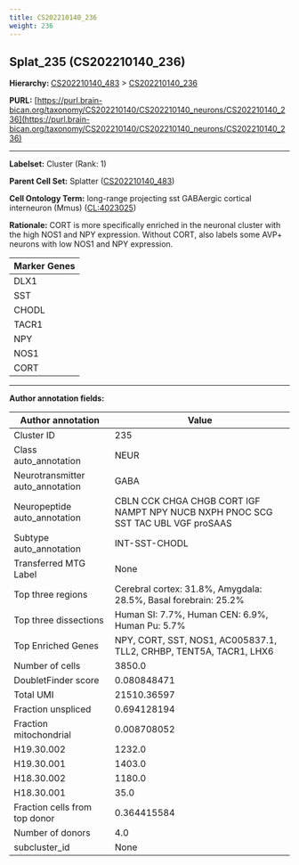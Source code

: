 ```yaml
---
title: CS202210140_236
weight: 236
---
```

## Splat_235 (CS202210140_236)
<b>Hierarchy: </b>
[CS202210140_483](../CS202210140_483) >
[CS202210140_236](../CS202210140_236)

**PURL:** [https://purl.brain-bican.org/taxonomy/CS202210140/CS202210140_neurons/CS202210140_236](https://purl.brain-bican.org/taxonomy/CS202210140/CS202210140_neurons/CS202210140_236)

---


**Labelset:** Cluster (Rank: 1)

**Parent Cell Set:** Splatter ([CS202210140_483](../CS202210140_483))



**Cell Ontology Term:**  long-range projecting sst GABAergic cortical interneuron (Mmus) ([CL:4023025](https://www.ebi.ac.uk/ols/ontologies/cl/terms?obo_id=CL:4023025)) 

**Rationale:** CORT is more specifically enriched in the neuronal cluster with the high NOS1 and NPY expression. Without CORT, also labels some AVP+ neurons with low NOS1 and NPY expression.

[MARKER GENES.]: #


| Marker Genes |
|--------------|
|DLX1|
|SST|
|CHODL|
|TACR1|
|NPY|
|NOS1|
|CORT|

---

[TRANSFERRED ANNOTATIONS.]: #


[AUTHOR ANNOTATION FIELDS.]: #


**Author annotation fields:**

| Author annotation | Value |
|-------------------|-------|
|Cluster ID|235|
|Class auto_annotation|NEUR|
|Neurotransmitter auto_annotation|GABA|
|Neuropeptide auto_annotation|CBLN CCK CHGA CHGB CORT IGF NAMPT NPY NUCB NXPH PNOC SCG SST TAC UBL VGF proSAAS|
|Subtype auto_annotation|INT-SST-CHODL|
|Transferred MTG Label|None|
|Top three regions|Cerebral cortex: 31.8%, Amygdala: 28.5%, Basal forebrain: 25.2%|
|Top three dissections|Human SI: 7.7%, Human CEN: 6.9%, Human Pu: 5.7%|
|Top Enriched Genes|NPY, CORT, SST, NOS1, AC005837.1, TLL2, CRHBP, TENT5A, TACR1, LHX6|
|Number of cells|3850.0|
|DoubletFinder score|0.080848471|
|Total UMI|21510.36597|
|Fraction unspliced|0.694128194|
|Fraction mitochondrial|0.008708052|
|H19.30.002|1232.0|
|H19.30.001|1403.0|
|H18.30.002|1180.0|
|H18.30.001|35.0|
|Fraction cells from top donor|0.364415584|
|Number of donors|4.0|
|subcluster_id|None|
